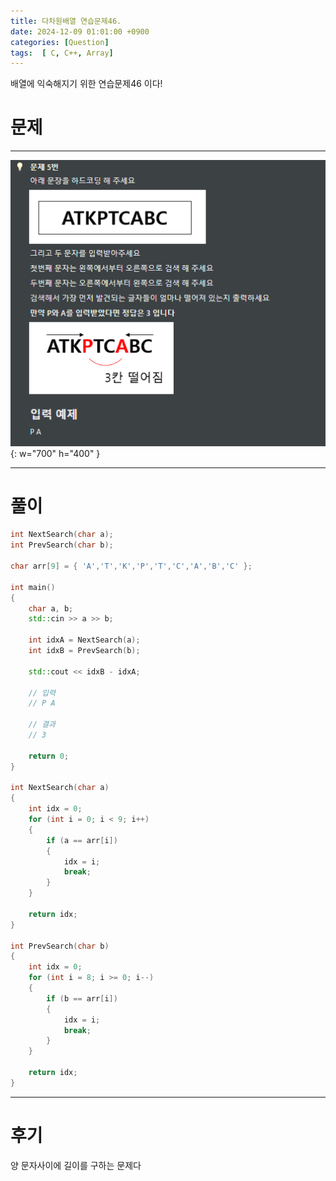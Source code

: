 ```yaml
---
title: 다차원배열 연습문제46.
date: 2024-12-09 01:01:00 +0900
categories: [Question]  
tags:  [ C, C++, Array]
---
```


배열에 익숙해지기 위한 연습문제46 이다!

# 문제   
---------------------------------------
![Desktop View](/assets/img/Dat15.png){: w="700" h="400" }

---------------------------------------

# 풀이

```c++
int NextSearch(char a);
int PrevSearch(char b);

char arr[9] = { 'A','T','K','P','T','C','A','B','C' };

int main()
{
    char a, b;
    std::cin >> a >> b;
    
    int idxA = NextSearch(a);
    int idxB = PrevSearch(b);
    
    std::cout << idxB - idxA;
    
    // 입력
    // P A

    // 결과
    // 3

    return 0;
}

int NextSearch(char a)
{
    int idx = 0;
    for (int i = 0; i < 9; i++)
    {
        if (a == arr[i])
        {
            idx = i;
            break;
        }
    }
    
    return idx;
}

int PrevSearch(char b)
{
    int idx = 0;
    for (int i = 8; i >= 0; i--)
    {
        if (b == arr[i])
        {
            idx = i;
            break;
        }
    }
    
    return idx;
}

```
---------------------------------------

# 후기

양 문자사이에 길이를 구하는 문제다

